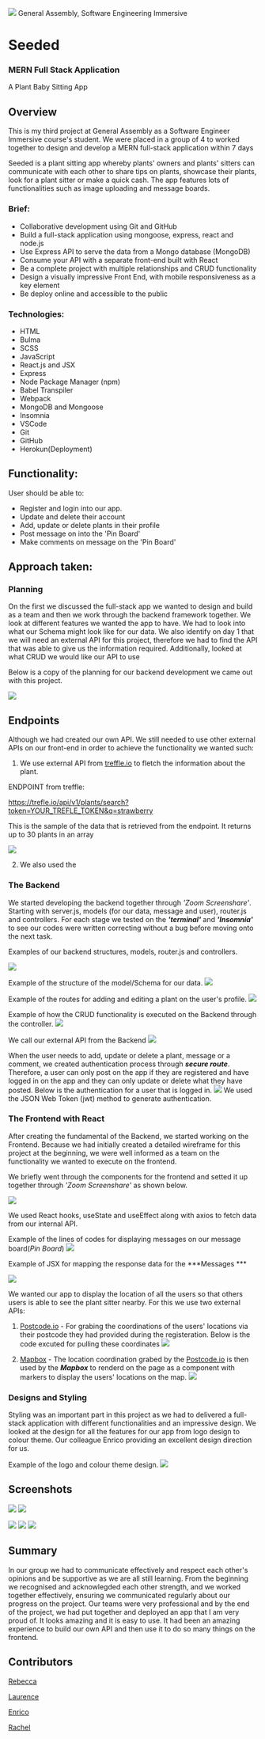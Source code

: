 
![](https://ga-dash.s3.amazonaws.com/production/assets/logo-9f88ae6c9c3871690e33280fcf557f33.png)
General Assembly, Software Engineering Immersive

# Seeded
 [](http://seeded-1.herokuapp.com/)
 
### MERN Full Stack Application
A Plant Baby Sitting App

## Overview 
This is my third project at General Assembly as a Software Engineer Immersive course's student. We were placed in a group of 4 to worked together to design and develop a MERN full-stack application within 7 days

Seeded is a plant sitting app whereby plants' owners and plants' sitters can communicate with each other to share tips on plants, showcase their plants, look for a plant sitter or make a quick cash.
The app features lots of functionalities such as image uploading and message boards.

### Brief:

* Collaborative development using Git and GitHub
* Build a full-stack application using mongoose, express, react and node.js 
* Use Express API to serve the data from a Mongo database (MongoDB)
* Consume your API with a separate front-end built with React
* Be a complete project with multiple relationships and CRUD functionality 
* Design a visually impressive Front End, with mobile responsiveness as a key element
* Be deploy online and accessible to the public

### Technologies:

* HTML
* Bulma
* SCSS
* JavaScript
* React.js and JSX 
* Express
* Node Package Manager (npm)
* Babel Transpiler
* Webpack
* MongoDB and Mongoose
* Insomnia
* VSCode
* Git 
* GitHub 
* Herokun(Deployment)


## Functionality: 

User should be able to:
* Register and
login into our app.
* Update and delete their account
* Add, update or delete plants in their profile
* Post message on into the 'Pin Board'
* Make comments on message on the 'Pin Board'

## Approach taken:



### Planning 
On the first we discussed the full-stack app we wanted to design and build as a team and then we work through the backend framework together.
We look at different features we wanted the app to have. We had to look into what our Schema might look like for our data.
We also identify on day 1 that we will need an external API for this project, therefore we had to find the API that was able to give us the information required.
Additionally, looked at what CRUD we would like our API to use

Below is a copy of the planning for our backend development we came out with this project.
 
![](https://i.imgur.com/aCunmkx.png)

## Endpoints
Although we had created our own API. We still needed to use other external APIs on our front-end in order to achieve the functionality we wanted such:

1. We use external API from [treffle.io](https://trefle.io/) to fletch the information about the plant.

ENDPOINT from treffle:

https://trefle.io/api/v1/plants/search?token=YOUR_TREFLE_TOKEN&q=strawberry

This is the sample of the data that is retrieved from the endpoint. It returns up to 30 plants in an array 

![](https://i.imgur.com/k8xGLT9.png)



2. We also used the 

### The Backend 

We started developing the backend together through *'Zoom Screenshare'*. Starting with server.js, models (for our data, message and user), router.js and controllers.
For each stage we tested on the ***'terminal'*** and ***'Insomnia'*** to see our codes were written correcting without a bug before moving onto the next task.

Examples of our backend structures, models, router.js and controllers.

![](https://i.imgur.com/nmnFeEPl.png)

Example of the structure of the model/Schema for our data.
![](https://i.imgur.com/LCYIz0el.png)

Example of the routes for adding and editing a plant on the user's profile.
![](https://i.imgur.com/5Pkm0f0l.png) 

Example of how the CRUD functionality is executed on the Backend through the controller.
![](https://i.imgur.com/iNnDxz4m.png)

We call our external API from the Backend
![](https://i.imgur.com/JOFEfX0l.png)

When the user needs to add, update or delete a plant, message or a comment, we created authentication process through ***secure route***. Therefore, a user can only post on the app if they are registered and have logged in on the app and they can only update or delete what they have posted.
Below is the authentication for a user that is logged in.
![](https://i.imgur.com/aWFtlLdl.png)
We used the JSON Web Token (jwt) method to generate authentication.


### The Frontend with React
After creating the fundamental of the Backend, we started working on the Frontend. Because we had initially created a detailed wireframe for this project at the beginning, we were well informed as a team on the functionality we wanted to execute on the frontend.

We briefly went through the components for the frontend and setted it up together through *'Zoom Screenshare'* as shown below.

![](https://i.imgur.com/43hzJtG.png)

We used React hooks, useState and useEffect along with axios to fetch data from our internal API. 

Example of the lines of codes for displaying messages on our message board(*Pin Board*)
![](https://i.imgur.com/OOa80E1l.png)


Example of JSX for mapping the response data for the ***Messages ***

![](https://i.imgur.com/ZujU65ml.png)

We wanted our app to display the location of all the users so that others users is able to see the plant sitter nearby.
For this we use two external APIs:

1. [Postcode.io](https://postcodes.io/) - For grabing the coordinations of the users' locations via their postcode they had provided during the registeration. Below is the code excuted for pulling these coordinates 
 ![](https://i.imgur.com/u5zXhnrl.png)
 
2. [Mapbox](https://www.mapbox.com/) - The location coordination grabed by the [Postcode.io](https://postcodes.io/) is then used by the ***Mapbox*** to renderd on the page as a component with markers to display the users' locations on the map.
![](https://i.imgur.com/WfENjzqm.png)

### Designs and Styling

Styling was an important part in this project as we had to delivered a full-stack application with different functionalities and an impressive design.
We looked at the design for all the features for our app from logo design to colour theme.
Our colleague Enrico providing an excellent design direction for us.

Example of the logo and colour theme design.
![](https://i.imgur.com/ft2vTW5l.png)

## Screenshots
![](https://i.imgur.com/wyTEJrnm.png)
![](https://i.imgur.com/7IMTT8wm.png)

![](https://i.imgur.com/EeRAXGrl.png)
![](https://i.imgur.com/r6qPToBm.png)
![](https://i.imgur.com/aqHwavmm.png)


## Summary


In our group we had to communicate effectively and respect each other's opinions and be supportive as we are all still learning. 
From the beginning we recognised and acknowlegded each other strength, and we worked together effectively, ensuring we communicated regularly about our progress on the project.
Our teams were very professional and by the end of the project, we had put together and deployed an app that I am very proud of. It looks amazing and it is easy to use.
It had been an amazing experience to build our own API and then use it to do so many things on the frontend.


## Contributors


[Rebecca](https://github.com/rebeccaacioadea)

[Laurence](https://github.com/ProDigresser)

[Enrico](https://github.com/bacxhus)

[Rachel](https://github.com/rachel-beale)

